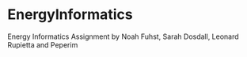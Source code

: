 # EnergyInformatics
Energy Informatics Assignment by Noah Fuhst, Sarah Dosdall, Leonard Rupietta and Peperim
